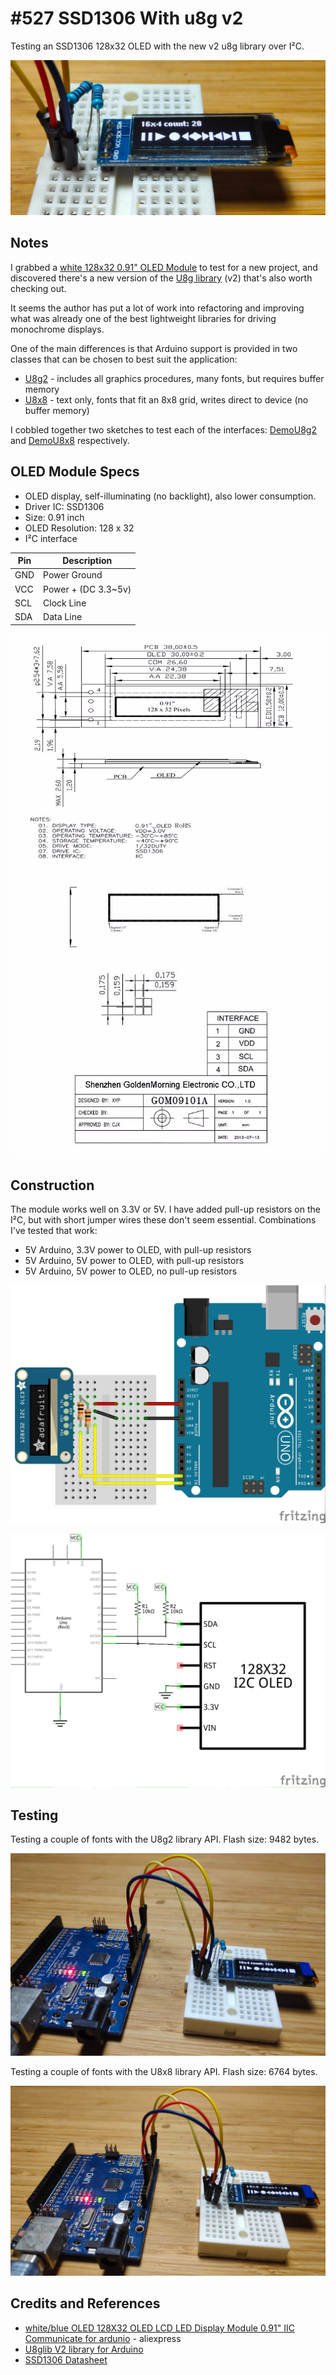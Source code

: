# #527 SSD1306 With u8g v2

Testing an SSD1306 128x32 OLED with the new v2 u8g library over I²C.

![Build](./assets/SSD1306_u8g2_build.jpg?raw=true)

## Notes

I grabbed a [white 128x32 0.91" OLED Module](https://www.aliexpress.com/item/32672229793.html) to test for a new project,
and discovered there's a new version of the [U8g library](https://github.com/olikraus/U8g2_Arduino) (v2) that's also worth checking out.

It seems the author has put a lot of work into refactoring and improving what was already one of
the best lightweight libraries for driving monochrome displays.

One of the main differences is that Arduino support is provided in two classes that can be chosen to best suit the application:

* [U8g2](https://github.com/olikraus/u8g2/wiki/u8g2reference) - includes all graphics procedures, many fonts, but requires buffer memory
* [U8x8](https://github.com/olikraus/u8g2/wiki/u8x8reference) - text only, fonts that fit an 8x8 grid, writes direct to device (no buffer memory)

I cobbled together two sketches to test each of the interfaces:
[DemoU8g2](./DemoU8g2/DemoU8g2.ino?raw=true) and [DemoU8x8](./DemoU8x8/DemoU8x8.ino?raw=true) respectively.

## OLED Module Specs

* OLED display, self-illuminating (no backlight), also lower consumption.
* Driver IC: SSD1306
* Size: 0.91 inch
* OLED Resolution: 128 x 32
* I²C interface

| Pin | Description         |
|-----|---------------------|
| GND | Power Ground        |
| VCC | Power + (DC 3.3~5v) |
| SCL | Clock Line          |
| SDA | Data Line           |

![oled_mechanical1](./assets/oled_mechanical1.jpg?raw=true)
![oled_mechanical2](./assets/oled_mechanical2.jpg?raw=true)

## Construction

The module works well on 3.3V or 5V. I have added pull-up resistors on the I²C, but with short jumper wires these don't seem essential.
Combinations I've tested that work:

* 5V Arduino, 3.3V power to OLED, with pull-up resistors
* 5V Arduino, 5V power to OLED, with pull-up resistors
* 5V Arduino, 5V power to OLED, no pull-up resistors

![Breadboard](./assets/SSD1306_u8g2_bb.jpg?raw=true)

![Schematic](./assets/SSD1306_u8g2_schematic.jpg?raw=true)

## Testing

Testing a couple of fonts with the U8g2 library API. Flash size: 9482 bytes.

![DemoU8g2](./assets/DemoU8g2.jpg?raw=true)

Testing a couple of fonts with the U8x8 library API. Flash size: 6764 bytes.

![DemoU8x8](./assets/DemoU8x8.jpg?raw=true)

## Credits and References

* [white/blue OLED 128X32 OLED LCD LED Display Module 0.91" IIC Communicate for ardunio](https://www.aliexpress.com/item/32672229793.html) - aliexpress
* [U8glib V2 library for Arduino](https://github.com/olikraus/U8g2_Arduino)
* [SSD1306 Datasheet](https://cdn-shop.adafruit.com/datasheets/SSD1306.pdf)
